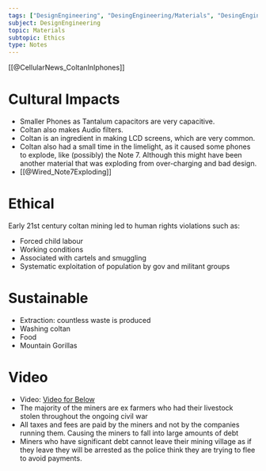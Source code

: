 ```yaml
---
tags: ["DesignEngineering", "DesingEngineering/Materials", "DesingEngineering/Materials/Ethics"]
subject: DesignEngineering
topic: Materials
subtopic: Ethics
type: Notes
---
```


[[@CellularNews_ColtanInIphones]]

# Cultural Impacts
 - Smaller Phones as Tantalum capacitors are very capacitive.
 - Coltan also makes Audio filters.
 - Coltan is an ingredient in making LCD screens, which are very common.
 - Coltan also had a small time in the limelight, as it caused some phones to explode, like (possibly) the Note 7. Although this might have been another material that was exploding from over-charging and bad design.
  - [[@Wired_Note7Exploding]]

# Ethical
Early 21st century coltan mining led to human rights violations such as:
 - Forced child labour
 - Working conditions
 - Associated with cartels and smuggling
 - Systematic exploitation of population by gov and militant groups

# Sustainable
 - Extraction: countless waste is produced
 - Washing coltan
 - Food
 - Mountain Gorillas

# Video
 - Video: [Video for Below](https://www.youtube.com/watch?v=fPIB17PE2vM)
 - The majority of the miners are ex farmers who had their livestock stolen throughout the ongoing civil war
 - All taxes and fees are paid by the miners and not by the companies running them. Causing the miners to fall into large amounts of debt
 - Miners who have significant debt cannot leave their mining village as if they leave they will be arrested as the police think they are trying to flee to avoid payments.